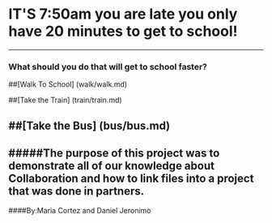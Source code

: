 # IT'S 7:50am you are late you only have 20 minutes to get to school!
---
### What should you do that will get to school faster?

##[Walk To School]  (walk/walk.md)  

##[Take the Train] (train/train.md)  

##[Take the Bus] (bus/bus.md)  
----

#####The purpose of this project was to demonstrate all of our knowledge about Collaboration and how to link files into a project that was done in partners.  
--
####By:Maria Cortez and Daniel Jeronimo


